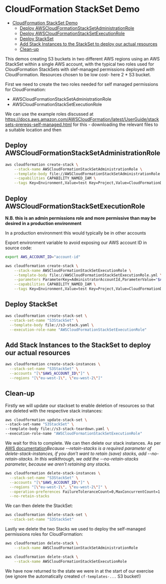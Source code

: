 # CloudFormation StackSet Demo

- [CloudFormation StackSet Demo](#cloudformation-stackset-demo)
  - [Deploy AWSCloudFormationStackSetAdministrationRole](#deploy-awscloudformationstacksetadministrationrole)
  - [Deploy AWSCloudFormationStackSetExecutionRole](#deploy-awscloudformationstacksetexecutionrole)
  - [Deploy StackSet](#deploy-stackset)
  - [Add Stack Instances to the StackSet to deploy our actual resources](#add-stack-instances-to-the-stackset-to-deploy-our-actual-resources)
  - [Clean-up](#clean-up)


This demos creating S3 buckets in two different AWS regions using an AWS StackSet within a single AWS account, with the typical two roles used for CloudFormation StackSets with slef-managed permissions deployed _with_ CloudFormation. Resources chosen to be low cost- here 2 * S3 bucket.

First we need to create the two roles needed for self managed permissions for CloudFormation:

- AWSCloudFormationStackSetAdministrationRole
- AWSCloudFormationStackSetExecutionRole

We can use the example roles discussed at https://docs.aws.amazon.com/AWSCloudFormation/latest/UserGuide/stacksets-prereqs-self-managed.html for this - downloading the relevant files to a suitable location and then

## Deploy AWSCloudFormationStackSetAdministrationRole

```bash
aws cloudformation create-stack \
    --stack-name AWSCloudFormationStackSetAdministrationRole \
    --template-body file://AWSCloudFormationStackSetAdministrationRole.yml \
    --capabilities CAPABILITY_NAMED_IAM \
    --tags Key=Environment,Value=test Key=Project,Value=CloudFormationDemo
```

## Deploy AWSCloudFormationStackSetExecutionRole

**N.B. this is an admin permissions role and more permissive than may be desired in a production environment**

In a production environment this would typically be in other accounts

Export environment variable to avoid exposing our AWS account ID in source code:

```bash
export AWS_ACCOUNT_ID="account-id"
```

```bash
aws cloudformation create-stack \
    --stack-name AWSCloudFormationStackSetExecutionRole \
    --template-body file://AWSCloudFormationStackSetExecutionRole.yml \
    --parameters ParameterKey=AdministratorAccountId,ParameterValue="$AWS_ACCOUNT_ID" \
    --capabilities CAPABILITY_NAMED_IAM \
    --tags Key=Environment,Value=test Key=Project,Value=CloudFormationDemo
```

## Deploy StackSet

```bash
aws cloudformation create-stack-set \
  --stack-set-name "S3StackSet" \
  --template-body file://s3-stack.yaml \
  --execution-role-name "AWSCloudFormationStackSetExecutionRole"
```

## Add Stack Instances to the StackSet to deploy our actual resources

```bash
aws cloudformation create-stack-instances \
  --stack-set-name "S3StackSet" \
  --accounts "[\"$AWS_ACCOUNT_ID\"]" \
  --regions "[\"eu-west-1\", \"eu-west-2\"]"
  ```

  ## Clean-up

  Firstly we will update our stackset to enable deletion of resources so that are deleted with the respective stack instances:

  ```bash
aws cloudformation update-stack-set \
  --stack-set-name "S3StackSet" \
  --template-body file://s3-stack-teardown.yaml \
  --execution-role-name "AWSCloudFormationStackSetExecutionRole"
```

We wait for this to complete. We can then delete our stack instances. As per [AWS documentation](https://docs.aws.amazon.com/AWSCloudFormation/latest/UserGuide/stackinstances-delete.html)_Because --retain-stacks is a required parameter of delete-stack-instances, if you don't want to retain (save) stacks, add --no-retain-stacks. In this walkthrough, we add the --no-retain-stacks parameter, because we aren't retaining any stacks._ 

```bash
aws cloudformation delete-stack-instances \
  --stack-set-name "S3StackSet" \
  --accounts "[\"$AWS_ACCOUNT_ID\"]" \
  --regions "[\"eu-west-1\", \"eu-west-2\"]" \
  --operation-preferences FailureToleranceCount=0,MaxConcurrentCount=1 \
  --no-retain-stacks
  ```

We can then delete the StackSet:

```bash
aws cloudformation delete-stack-set \
  --stack-set-name "S3StackSet"
```

Lastly we delete the two Stacks we used to deploy the self-managed permissions roles for CloudFormation:

```bash
aws cloudformation delete-stack \
    --stack-name AWSCloudFormationStackSetAdministrationRole
```  

```bash
aws cloudformation delete-stack \
    --stack-name AWSCloudFormationStackSetExecutionRole
  ```

We have now returned to the state we were in at the start of our exercise (we ignore the automatically created `cf-templates-...` S3 bucket!)